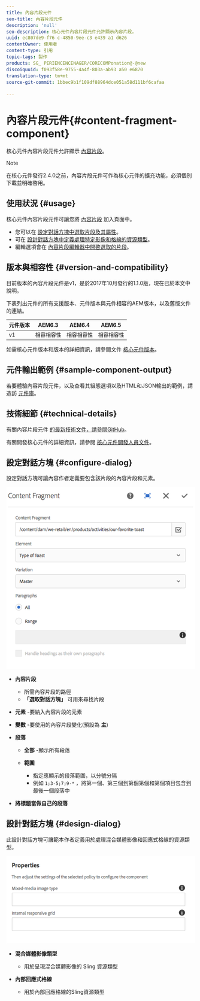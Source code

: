 ```yaml
---
title: 內容片段元件
seo-title: 內容片段元件
description: 'null'
seo-description: 核心元件內容片段元件允許顯示內容片段。
uuid: ec807de9-f76 c-4850-9ee-c3 e439 a1 d626
contentOwner: 使用者
content-type: 引用
topic-tags: 製作
products: SG_ PERIENCENCENAGER/CORECOMPonation@-@new
discoiquuid: f093f58e-9755-4a4f-803a-ab93 a50 e6870
translation-type: tm+mt
source-git-commit: 1bbec9b1f109df88964dce051a58d111bf6cafaa

---
```



# 內容片段元件{#content-fragment-component}

核心元件內容片段元件允許顯示 [內容片段](https://helpx.adobe.com/experience-manager/6-5/assets/using/content-fragments.html)。

>[!NOTE]
>
>在核心元件發行2.4.0之前，內容片段元件可作為核心元件的擴充功能，必須個別下載並明確啓用。

## 使用狀況 {#usage}

核心元件內容片段元件可讓您將 [內容片段](https://helpx.adobe.com/experience-manager/6-5/assets/using/content-fragments.html) 加入頁面中。

* 您可以在 [設定對話方塊中選取片段及其屬性](#configure-dialog)。
* 可在 [設計對話方塊中定義處理特定影像和格線的資源類型](#design-dialog)。
* 編輯選項會在 [內容片段編輯器中開啓選取的片段](https://helpx.adobe.com/content/help/en/experience-manager/6-5/assets/using/content-fragments.html)。

## 版本與相容性 {#version-and-compatibility}

目前版本的內容片段元件是v1，是於2017年10月發行的1.1.0版，現在已於本文中說明。

下表列出元件的所有支援版本、元件版本與元件相容的AEM版本，以及舊版文件的連結。

| 元件版本 | AEM6.3 | AEM6.4 | AEM6.5 |
|--- |--- |--- |---|
| v1 | 相容相容性 | 相容相容性 | 相容相容性 |

如需核心元件版本和版本的詳細資訊，請參閱文件 [核心元件版本](versions.md)。

## 元件輸出範例 {#sample-component-output}

若要體驗內容片段元件，以及查看其組態選項以及HTML和JSON輸出的範例，請造訪 [元件庫](http://opensource.adobe.com/aem-core-wcm-components/library/content-fragment.html)。

## 技術細節 {#technical-details}

有關內容片段元件 [的最新技術文件，請參閱GitHub](https://github.com/adobe/aem-core-wcm-components/blob/master/extension/contentfragment/content/src/content/jcr_root/apps/core/wcm/extension/components/contentfragment/v1/contentfragment)。

有關開發核心元件的詳細資訊，請參閱 [核心元件開發人員文件](developing.md)。

## 設定對話方塊 {#configure-dialog}

設定對話方塊可讓內容作者定義要包含該片段的內容片段和元素。

![](assets/chlimage_1-87.png)

* **內容片段**

   * 所需內容片段的路徑
   * **「選取對話方塊」** 可用來尋找片段

* **元素** -要納入內容片段的元素
* **變數** -要使用的內容片段變化(預設為 **主**)

* **段落**

   * **全部** -顯示所有段落
   * **範圍**

      * 指定應顯示的段落範圍，以分號分隔
      * 例如 `1;3-5;7;9-*` ，將第一個、第三個到第個第個和第個項目包含到最後一個段落中

* **將標題當做自己的段落**

## 設計對話方塊 {#design-dialog}

此設計對話方塊可讓範本作者定義用於處理混合媒體影像和回應式格線的資源類型。

![](assets/chlimage_1-88.png)

* **混合媒體影像類型**

   * 用於呈現混合媒體影像的 Sling 資源類型

* **內部回應式格線**

   * 用於內部回應格線的Sling資源類型